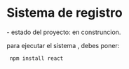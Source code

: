 <h1> Sistema de registro</h1>
- estado del proyecto: en construncion.

para ejecutar el sistema , debes poner:

``` npm install react```
